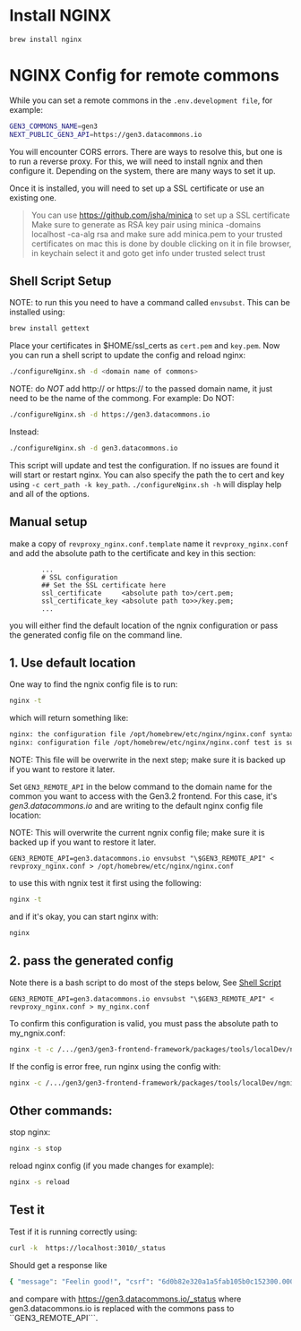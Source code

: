 # Install NGINX
```bash
brew install nginx
```


# NGINX Config for remote commons

While you can set a remote commons in the ```.env.development file```, for example:
```bash
GEN3_COMMONS_NAME=gen3
NEXT_PUBLIC_GEN3_API=https://gen3.datacommons.io
```
You will encounter CORS errors. There are ways to resolve this, but one is to run a reverse proxy.
For this, we will need to install ngnix and then configure it. Depending on the system, there are many
ways to set it up.

Once it is installed, you will need to set up a SSL certificate or use an existing one.
> You can use https://github.com/jsha/minica to set up a SSL certificate
> Make sure to generate as RSA key pair using
> minica -domains localhost -ca-alg rsa
> and make sure add minica.pem to your trusted certificates
> on mac this is done by double clicking on it in file browser, in keychain select it and goto get info under trusted select trust

## Shell Script Setup

NOTE: to run this you need to have a command called ```envsubst```. This can be installed using:
```bash
brew install gettext
```

Place your certificates in $HOME/ssl_certs as ```cert.pem``` and ```key.pem```.
Now you can run a shell script to update the config and reload nginx:

```bash
./configureNginx.sh -d <domain name of commons>
```

NOTE: do *NOT* add http:// or https:// to the passed domain name, it just need to be the name of the commong.
For example:
Do NOT:
```bash
./configureNginx.sh -d https://gen3.datacommons.io
```
Instead:
```bash
./configureNginx.sh -d gen3.datacommons.io
```

This script will update and test the configuration. If no issues are found it will
start or restart nginx. You can also specify the path the to cert and key using  ```-c cert_path -k key_path```.
```./configureNginx.sh -h``` will display help and all of the options.

## Manual setup

make a copy of ```revproxy_nginx.conf.template``` name it ```revproxy_nginx.conf``` and add the absolute path to the certificate and key in
this section:
```
        ...
        # SSL configuration
        ## Set the SSL certificate here
        ssl_certificate     <absolute path to>/cert.pem;
        ssl_certificate_key <absolute path to>>/key.pem;
        ...
```

you will either find the default location of the ngnix configuration or pass the generated
config file on the command line.

## 1. Use default location

One way to find the ngnix config file is to run:
```bash
nginx -t
```
which will return something like:
```bash
nginx: the configuration file /opt/homebrew/etc/nginx/nginx.conf syntax is ok
nginx: configuration file /opt/homebrew/etc/nginx/nginx.conf test is successful
```

NOTE: This file will be overwrite in the next step; make sure it is backed up if you want to restore it later.

Set ```GEN3_REMOTE_API``` in the below command to the domain name for the common you want
to access with the Gen3.2 frontend. For this case, it's *gen3.datacommons.io* and are
writing to the default nginx config file location:

NOTE: This will overwrite the current ngnix config file; make sure it is backed up if you want to
restore it later.

```base
GEN3_REMOTE_API=gen3.datacommons.io envsubst "\$GEN3_REMOTE_API" < revproxy_nginx.conf > /opt/homebrew/etc/nginx/nginx.conf
```

to use this with ngnix test it first using the following:
```bash
nginx -t
```
and if it's okay, you can start nginx with:
```bash
nginx
```

## 2. pass the generated config
Note there is a bash script to do most of the steps below, See [Shell Script](#shell-script)

```base
GEN3_REMOTE_API=gen3.datacommons.io envsubst "\$GEN3_REMOTE_API" < revproxy_nginx.conf > my_nginx.conf
```

To confirm this configuration is valid, you must pass the absolute path to my_ngnix.conf:
```bash
nginx -t -c /.../gen3/gen3-frontend-framework/packages/tools/localDev/ngnix/my_nginx.conf
```

If the config is error free, run nginx using the config with:
```bash
nginx -c /.../gen3/gen3-frontend-framework/packages/tools/localDev/ngnix/my_nginx.conf
```

## Other commands:
stop nginx:
```bash
nginx -s stop
```
reload nginx config (if you made changes for example):
```bash
nginx -s reload
```


## Test it
Test if it is running correctly using:
```bash
curl -k  https://localhost:3010/_status
```
Should get a response like
```bash
{ "message": "Feelin good!", "csrf": "6d0b82e320a1a5fab105b0c152300.0002024-05-23T16:44:36+00:00" }
```
and compare with https://gen3.datacommons.io/_status where gen3.datacommons.io is replaced with the
commons pass to ``GEN3_REMOTE_API```.
